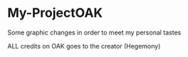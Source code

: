 # My-ProjectOAK
Some graphic changes in order to meet my personal tastes

ALL credits on OAK goes to the creator (Hegemony)

